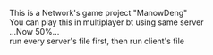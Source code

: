This is a Network's game project "ManowDeng"  
You can play this in multiplayer bt using same server  
...Now 50%...  
run every server's file first, then run client's file